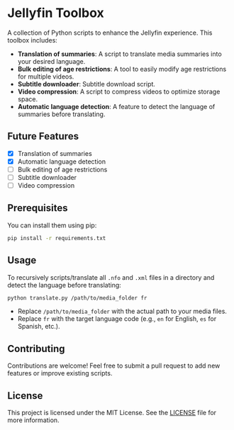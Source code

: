 # Jellyfin Toolbox

A collection of Python scripts to enhance the Jellyfin experience. This toolbox includes:

- **Translation of summaries**: A script to translate media summaries into your desired language.
- **Bulk editing of age restrictions**: A tool to easily modify age restrictions for multiple videos.
- **Subtitle downloader**: Subtitle download script.
- **Video compression**: A script to compress videos to optimize storage space.
- **Automatic language detection**: A feature to detect the language of summaries before translating.

## Future Features

- [x] Translation of summaries
- [x] Automatic language detection
- [ ] Bulk editing of age restrictions
- [ ] Subtitle downloader
- [ ] Video compression

## Prerequisites

You can install them using pip:

```bash
pip install -r requirements.txt
```

## Usage

To recursively scripts/translate all `.nfo` and `.xml` files in a directory and detect the language before translating:

```bash
python translate.py /path/to/media_folder fr
```

- Replace `/path/to/media_folder` with the actual path to your media files.
- Replace `fr` with the target language code (e.g., `en` for English, `es` for Spanish, etc.).

## Contributing

Contributions are welcome! Feel free to submit a pull request to add new features or improve existing scripts.

## License

This project is licensed under the MIT License. See the [LICENSE](LICENSE) file for more information.
